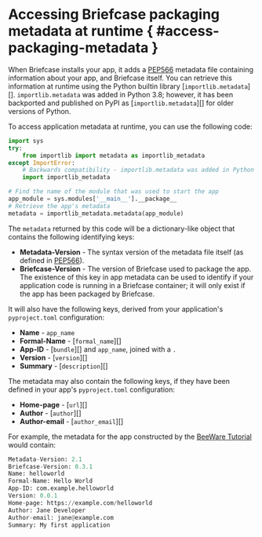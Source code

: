 # Accessing Briefcase packaging metadata at runtime  { #access-packaging-metadata }

When Briefcase installs your app, it adds a
[PEP566](https://peps.python.org/pep-0566/) metadata file containing
information about your app, and Briefcase itself. You can retrieve this
information at runtime using the Python builtin library
[`importlib.metadata`][].
`importlib.metadata` was added in Python 3.8; however, it has been
backported and published on PyPI as
[`importlib.metadata`][] for
older versions of Python.

To access application metadata at runtime, you can use the following
code:

```python
import sys
try:
    from importlib import metadata as importlib_metadata
except ImportError:
    # Backwards compatibility - importlib.metadata was added in Python 3.8
    import importlib_metadata

# Find the name of the module that was used to start the app
app_module = sys.modules['__main__'].__package__
# Retrieve the app's metadata
metadata = importlib_metadata.metadata(app_module)
```

The `metadata` returned by this code will be a dictionary-like object
that contains the following identifying keys:

- **Metadata-Version** - The syntax version of the metadata file
  itself (as defined in [PEP566](https://peps.python.org/pep-0566/)).
- **Briefcase-Version** - The version of Briefcase used to package the
  app. The existence of this key in app metadata can be used to
  identify if your application code is running in a Briefcase
  container; it will only exist if the app has been packaged by
  Briefcase.

It will also have the following keys, derived from your application's
`pyproject.toml` configuration:

- **Name** - `app_name`
- **Formal-Name** - [`formal_name`][]
- **App-ID** - [`bundle`][] and
  `app_name`, joined with a `.`
- **Version** - [`version`][]
- **Summary** - [`description`][]

The metadata may also contain the following keys, if they have been
defined in your app's `pyproject.toml` configuration:

- **Home-page** - [`url`][]
- **Author** - [`author`][]
- **Author-email** - [`author_email`][]

For example, the metadata for the app constructed by the [BeeWare
Tutorial](https://tutorial.beeware.org/en/latest/tutorial/tutorial-1)
would contain:

```python
Metadata-Version: 2.1
Briefcase-Version: 0.3.1
Name: helloworld
Formal-Name: Hello World
App-ID: com.example.helloworld
Version: 0.0.1
Home-page: https://example.com/helloworld
Author: Jane Developer
Author-email: jane@example.com
Summary: My first application
```
